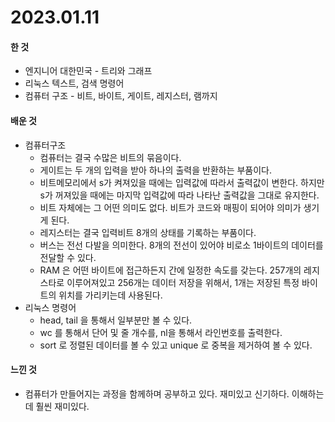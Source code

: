 # 2023.01.11

#### 한 것

* 엔지니어 대한민국 - 트리와 그래프
* 리눅스 텍스트, 검색 명령어
* 컴퓨터 구조 - 비트, 바이트, 게이트, 레지스터, 램까지

#### 배운 것

* 컴퓨터구조
  * 컴퓨터는 결국 수많은 비트의 묶음이다.
  * 게이트는 두 개의 입력을 받아 하나의 출력을 반환하는 부품이다.
  * 비트메모리에서 s가 켜져있을 때에는 입력값에 따라서 출력값이 변한다. 하지만 s가 꺼져있을 때에는 마지막 입력값에 따라 나타난 출력값을 그대로 유지한다.
  * 비트 자체에는 그 어떤 의미도 없다. 비트가 코드와 매핑이 되어야 의미가 생기게 된다.
  * 레지스터는 결국 입력비트 8개의 상태를 기록하는 부품이다.
  * 버스는 전선 다발을 의미한다. 8개의 전선이 있어야 비로소 1바이트의 데이터를 전달할 수 있다.
  * RAM 은 어떤 바이트에 접근하든지 간에 일정한 속도를 갖는다. 257개의 레지스타로 이루어져있고 256개는 데이터 저장을 위해서, 1개는 저장된 특정 바이트의 위치를 가리키는데 사용된다.
* 리눅스 명령어
  * head, tail 을 통해서 일부분만 볼 수 있다.
  * wc 를 통해서 단어 및 줄 개수를, nl을 통해서 라인번호를 출력한다.
  * sort 로 정렬된 데이터를 볼 수 있고 unique 로 중복을 제거하여 볼 수 있다.

#### 느낀 것

* 컴퓨터가 만들어지는 과정을 함께하며 공부하고 있다. 재미있고 신기하다. 이해하는데 훨씬 재미있다.
